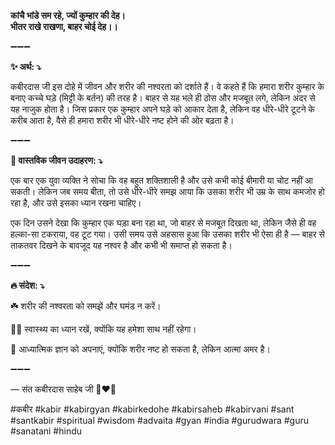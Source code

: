 **कांचै भांडे सम रहे, ज्यों कुम्हार की देह।**\
**भीतर राखे राखणा, बाहर चोई देह।।**

➖➖➖

**✨ अर्थ: ⤵**

कबीरदास जी इस दोहे में जीवन और शरीर की नश्वरता को दर्शाते हैं। वे कहते हैं कि हमारा शरीर कुम्हार के बनाए कच्चे घड़े (मिट्टी के बर्तन) की तरह है। बाहर से यह भले ही ठोस और मजबूत लगे, लेकिन अंदर से यह नाजुक होता है। जिस प्रकार एक कुम्हार अपने घड़े को आकार देता है, लेकिन वह धीरे-धीरे टूटने के करीब आता है, वैसे ही हमारा शरीर भी धीरे-धीरे नष्ट होने की ओर बढ़ता है।

➖➖➖

**🌾 वास्तविक जीवन उदाहरण: ⤵**

एक बार एक युवा व्यक्ति ने सोचा कि वह बहुत शक्तिशाली है और उसे कभी कोई बीमारी या चोट नहीं आ सकती। लेकिन जब समय बीता, तो उसे धीरे-धीरे समझ आया कि उसका शरीर भी उम्र के साथ कमजोर हो रहा है, और उसे इसका ध्यान रखना चाहिए।

एक दिन उसने देखा कि कुम्हार एक घड़ा बना रहा था, जो बाहर से मजबूत दिखता था, लेकिन जैसे ही वह हल्का-सा टकराया, वह टूट गया। उसी समय उसे अहसास हुआ कि उसका शरीर भी ऐसा ही है — बाहर से ताकतवर दिखने के बावजूद यह नश्वर है और कभी भी समाप्त हो सकता है।

➖➖➖

**🔥 संदेश: ⤵**

☘️ शरीर की नश्वरता को समझें और घमंड न करें।

🧘‍♂️ स्वास्थ्य का ध्यान रखें, क्योंकि यह हमेशा साथ नहीं रहेगा।

🙏 आध्यात्मिक ज्ञान को अपनाएं, क्योंकि शरीर नष्ट हो सकता है, लेकिन आत्मा अमर है।

➖➖➖

— संत कबीरदास साहेब जी 🙏❤️💯

#कबीर #kabir #kabirgyan #kabirkedohe #kabirsaheb #kabirvani #sant #santkabir #spiritual #wisdom #advaita #gyan #india #gurudwara #guru #sanatani #hindu
